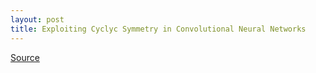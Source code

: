 ```yaml
---
layout: post
title: Exploiting Cyclyc Symmetry in Convolutional Neural Networks
---
```


[Source](https://arxiv.org/abs/1602.02660)